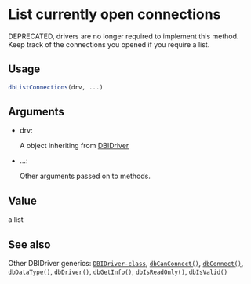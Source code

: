 # List currently open connections

DEPRECATED, drivers are no longer required to implement this method.
Keep track of the connections you opened if you require a list.

## Usage

``` r
dbListConnections(drv, ...)
```

## Arguments

- drv:

  A object inheriting from
  [DBIDriver](https://dbi.r-dbi.org/dev/reference/DBIDriver-class.md)

- ...:

  Other arguments passed on to methods.

## Value

a list

## See also

Other DBIDriver generics:
[`DBIDriver-class`](https://dbi.r-dbi.org/dev/reference/DBIDriver-class.md),
[`dbCanConnect()`](https://dbi.r-dbi.org/dev/reference/dbCanConnect.md),
[`dbConnect()`](https://dbi.r-dbi.org/dev/reference/dbConnect.md),
[`dbDataType()`](https://dbi.r-dbi.org/dev/reference/dbDataType.md),
[`dbDriver()`](https://dbi.r-dbi.org/dev/reference/dbDriver.md),
[`dbGetInfo()`](https://dbi.r-dbi.org/dev/reference/dbGetInfo.md),
[`dbIsReadOnly()`](https://dbi.r-dbi.org/dev/reference/dbIsReadOnly.md),
[`dbIsValid()`](https://dbi.r-dbi.org/dev/reference/dbIsValid.md)
